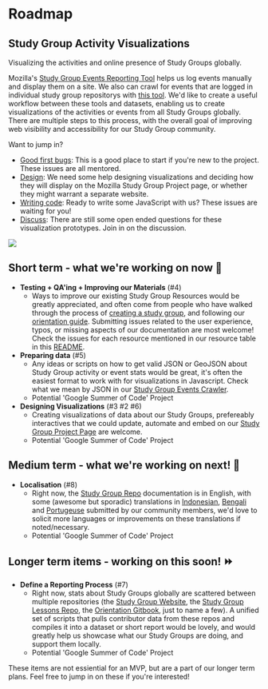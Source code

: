 # Roadmap
## Study Group Activity Visualizations

Visualizing the activities and online presence of Study Groups globally.

Mozilla's [Study Group Events Reporting Tool](https://mzl.la/sg-events) helps us log events manually and display them on a site. We also can crawl for events that are logged in individual study group repositorys with [this tool](https://github.com/auremoser/sg-events). We'd like to create a useful workflow between these tools and datasets, enabling us to create visualizations of the activities or events from all Study Groups globally. There are multiple steps to this process, with the overall goal of improving web visibility and accessibility for our Study Group community.

Want to jump in?
- [Good first bugs](https://github.com/mozillascience/studyGroup-GSOC/labels/good%20first%20bug): This is a good place to start if you're new to the project. These issues are all mentored.
- [Design](https://github.com/mozillascience/studyGroup-GSOC/labels/design): We need some help designing visualizations and deciding how they will display on the Mozilla Study Group Project page, or whether they might warrant a separate website.
- [Writing code](https://github.com/mozillascience/studyGroup-GSOC/labels/development): Ready to write some JavaScript with us? These issues are waiting for you!
- [Discuss](https://github.com/mozillascience/studyGroup-GSOC/labels/question): There are still some open ended questions for these visualization prototypes. Join in on the discussion.

![](http://i.imgur.com/4df4zzy.png)

## Short term - what we're working on now :tada:
- **Testing + QA'ing + Improving our Materials** (#4)
  - Ways to improve our existing Study Group Resources would be greatly appreciated, and often come from people who have walked through the process of [creating a study group](https://github.com/mozillascience/studyGroup#for-new-organizers), and following our [orientation guide](https://mozillascience.github.io/study-group-orientation/). Submitting issues related to the user experience, typos, or missing aspects of our documentation are most welcome! Check the issues for each resource mentioned in our resource table in this [README](https://github.com/mozillascience/studyGroup-GSOC#project-description).
- **Preparing data** (#5)
  - Any ideas or scripts on how to get valid JSON or GeoJSON about Study Group activity or event stats would be great, it's often the easiest format to work with for visualizations in Javascript. Check what we mean by JSON in our [Study Group Events Crawler](https://github.com/auremoser/sg-events).
  - Potential 'Google Summer of Code' Project
- **Designing Visualizations** (#3 #2 #6)
  - Creating visualizations of data about our Study Groups, prefereably interactives that we could update, automate and embed on our [Study Group Project Page](https://science.mozilla.org/programs/studygroups) are welcome.
  - Potential 'Google Summer of Code' Project
## Medium term - what we're working on next! :cake:
- **Localisation** (#8)
  - Right now, the [Study Group Repo](https://github.com/mozillascience/studyGroup) documentation is in English, with some (awesome but sporadic) translations in [Indonesian](https://github.com/mozillascience/studyGroup/blob/gh-pages/lesson-template-id.md), [Bengali](https://github.com/mozillascience/studyGroup/blob/gh-pages/bn.yml) and [Portugeuse](https://github.com/mozillascience/studyGroup/blob/gh-pages/README-pt.md) submitted by our community members, we'd love to solicit more languages or improvements on these translations if noted/necessary.
  - Potential 'Google Summer of Code' Project
## Longer term items  - working on this soon! :fast_forward:
- **Define a Reporting Process** (#7)
  - Right now, stats about Study Groups globally are scattered between multiple repositories (the [Study Group Website](http://mozillascience.github.io/studyGroup/), the [Study Group Lessons Repo](https://github.com/mozillascience/studyGroupLessons), the [Orientation Gitbook](https://mozillascience.github.io/study-group-orientation/), just to name a few). A unified set of scripts that pulls contributor data from these repos and compiles it into a dataset or short report would be lovely, and would greatly help us showcase what our Study Groups are doing, and support them locally.
  - Potential 'Google Summer of Code' Project

These items are not essiential for an MVP, but are a part of our longer term plans. Feel free to jump in on these if you're interested!